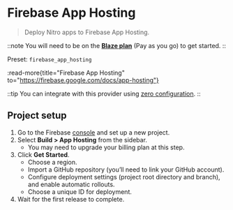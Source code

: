 # Firebase App Hosting

> Deploy Nitro apps to Firebase App Hosting.

::note
You will need to be on the [**Blaze plan**](https://firebase.google.com/pricing) (Pay as you go) to get started.
::

Preset: `firebase_app_hosting`

:read-more{title="Firebase App Hosting" to="https://firebase.google.com/docs/app-hosting"}

::tip
You can integrate with this provider using [zero configuration](/deploy/#zero-config-providers).
::

## Project setup

1. Go to the Firebase [console](https://console.firebase.google.com/) and set up a new project.
2. Select **Build > App Hosting** from the sidebar.
    - You may need to upgrade your billing plan at this step.
3. Click **Get Started**.
    - Choose a region.
    - Import a GitHub repository (you’ll need to link your GitHub account).
    - Configure deployment settings (project root directory and branch), and enable automatic rollouts.
    - Choose a unique ID for deployment.
4. Wait for the first release to complete.
